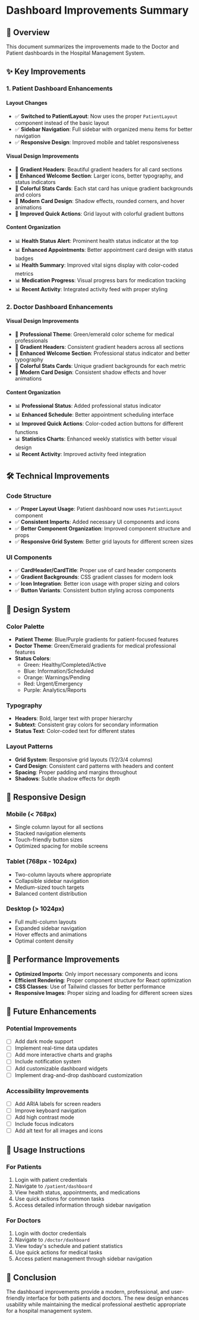 # Dashboard Improvements Summary

## 🎯 Overview
This document summarizes the improvements made to the Doctor and Patient dashboards in the Hospital Management System.

## ✨ Key Improvements

### 1. **Patient Dashboard Enhancements**

#### **Layout Changes**
- ✅ **Switched to PatientLayout**: Now uses the proper `PatientLayout` component instead of the basic layout
- ✅ **Sidebar Navigation**: Full sidebar with organized menu items for better navigation
- ✅ **Responsive Design**: Improved mobile and tablet responsiveness

#### **Visual Design Improvements**
- 🎨 **Gradient Headers**: Beautiful gradient headers for all card sections
- 🎨 **Enhanced Welcome Section**: Larger icons, better typography, and status indicators
- 🎨 **Colorful Stats Cards**: Each stat card has unique gradient backgrounds and colors
- 🎨 **Modern Card Design**: Shadow effects, rounded corners, and hover animations
- 🎨 **Improved Quick Actions**: Grid layout with colorful gradient buttons

#### **Content Organization**
- 📊 **Health Status Alert**: Prominent health status indicator at the top
- 📊 **Enhanced Appointments**: Better appointment card design with status badges
- 📊 **Health Summary**: Improved vital signs display with color-coded metrics
- 📊 **Medication Progress**: Visual progress bars for medication tracking
- 📊 **Recent Activity**: Integrated activity feed with proper styling

### 2. **Doctor Dashboard Enhancements**

#### **Visual Design Improvements**
- 🎨 **Professional Theme**: Green/emerald color scheme for medical professionals
- 🎨 **Gradient Headers**: Consistent gradient headers across all sections
- 🎨 **Enhanced Welcome Section**: Professional status indicator and better typography
- 🎨 **Colorful Stats Cards**: Unique gradient backgrounds for each metric
- 🎨 **Modern Card Design**: Consistent shadow effects and hover animations

#### **Content Organization**
- 📊 **Professional Status**: Added professional status indicator
- 📊 **Enhanced Schedule**: Better appointment scheduling interface
- 📊 **Improved Quick Actions**: Color-coded action buttons for different functions
- 📊 **Statistics Charts**: Enhanced weekly statistics with better visual design
- 📊 **Recent Activity**: Improved activity feed integration

## 🛠 Technical Improvements

### **Code Structure**
- ✅ **Proper Layout Usage**: Patient dashboard now uses `PatientLayout` component
- ✅ **Consistent Imports**: Added necessary UI components and icons
- ✅ **Better Component Organization**: Improved component structure and props
- ✅ **Responsive Grid System**: Better grid layouts for different screen sizes

### **UI Components**
- ✅ **CardHeader/CardTitle**: Proper use of card header components
- ✅ **Gradient Backgrounds**: CSS gradient classes for modern look
- ✅ **Icon Integration**: Better icon usage with proper sizing and colors
- ✅ **Button Variants**: Consistent button styling across components

## 🎨 Design System

### **Color Palette**
- **Patient Theme**: Blue/Purple gradients for patient-focused features
- **Doctor Theme**: Green/Emerald gradients for medical professional features
- **Status Colors**: 
  - Green: Healthy/Completed/Active
  - Blue: Information/Scheduled
  - Orange: Warnings/Pending
  - Red: Urgent/Emergency
  - Purple: Analytics/Reports

### **Typography**
- **Headers**: Bold, larger text with proper hierarchy
- **Subtext**: Consistent gray colors for secondary information
- **Status Text**: Color-coded text for different states

### **Layout Patterns**
- **Grid System**: Responsive grid layouts (1/2/3/4 columns)
- **Card Design**: Consistent card patterns with headers and content
- **Spacing**: Proper padding and margins throughout
- **Shadows**: Subtle shadow effects for depth

## 📱 Responsive Design

### **Mobile (< 768px)**
- Single column layout for all sections
- Stacked navigation elements
- Touch-friendly button sizes
- Optimized spacing for mobile screens

### **Tablet (768px - 1024px)**
- Two-column layouts where appropriate
- Collapsible sidebar navigation
- Medium-sized touch targets
- Balanced content distribution

### **Desktop (> 1024px)**
- Full multi-column layouts
- Expanded sidebar navigation
- Hover effects and animations
- Optimal content density

## 🚀 Performance Improvements

- **Optimized Imports**: Only import necessary components and icons
- **Efficient Rendering**: Proper component structure for React optimization
- **CSS Classes**: Use of Tailwind classes for better performance
- **Responsive Images**: Proper sizing and loading for different screen sizes

## 🔧 Future Enhancements

### **Potential Improvements**
- [ ] Add dark mode support
- [ ] Implement real-time data updates
- [ ] Add more interactive charts and graphs
- [ ] Include notification system
- [ ] Add customizable dashboard widgets
- [ ] Implement drag-and-drop dashboard customization

### **Accessibility Improvements**
- [ ] Add ARIA labels for screen readers
- [ ] Improve keyboard navigation
- [ ] Add high contrast mode
- [ ] Include focus indicators
- [ ] Add alt text for all images and icons

## 📝 Usage Instructions

### **For Patients**
1. Login with patient credentials
2. Navigate to `/patient/dashboard`
3. View health status, appointments, and medications
4. Use quick actions for common tasks
5. Access detailed information through sidebar navigation

### **For Doctors**
1. Login with doctor credentials
2. Navigate to `/doctor/dashboard`
3. View today's schedule and patient statistics
4. Use quick actions for medical tasks
5. Access patient management through sidebar navigation

## 🎉 Conclusion

The dashboard improvements provide a modern, professional, and user-friendly interface for both patients and doctors. The new design enhances usability while maintaining the medical professional aesthetic appropriate for a hospital management system.
